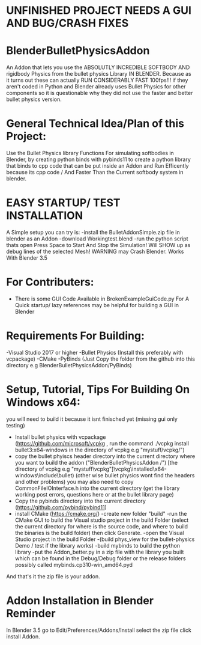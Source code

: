 # UNFINISHED PROJECT NEEDS A GUI AND BUG/CRASH FIXES
# BlenderBulletPhysicsAddon
An Addon that lets you use the ABSOLUTLY INCREDIBLE SOFTBODY AND rigidbody Physics from the bullet physics Library IN BLENDER.
Because as it turns out these can actually RUN CONSIDERABLY FAST 100fps!!! if they aren't coded 
in Python and Blender already uses Bullet Physics for other components so it is questionable why they did not use the 
faster and better bullet physics version.

# General Technical Idea/Plan of this Project:
Use the Bullet Physics library Functions For simulating softbodies in Blender, by creating python binds with pybinds11 to create a python library that binds to cpp code that can be put inside an Addon and Run Efficently because its cpp code / And Faster Than the Current softbody system in blender.

# EASY STARTUP/ TEST INSTALLATION
A Simple setup you can try is:
-install the BulletAddonSimple.zip file in blender as an Addon
-download Workingtest.blend
-run the python script thats open
Press Space to Start And Stop the Simulation! Will SHOW up as debug lines of the selected Mesh!
WARNING may Crash Blender.
Works With Blender 3.5

# For Contributers:
- There is some GUI Code Available in BrokenExampleGuiCode.py For A Quick startup/ lazy references may be helpful for building a GUI in Blender 

# Requirements For Building: 
-Visual Studio 2017 or higher
-Bullet Physics (Install this preferably with vcpackage)
-CMake
-PyBinds (Just Copy the folder from the github into this directory e.g BlenderBulletPhysicsAddon/PyBinds)

# Setup, Tutorial, Tips For Building On Windows x64:
you will need to build it because it isnt finisched yet (missing gui only testing)
- Install bullet physics with vcpackage (https://github.com/microsoft/vcpkg , run the command ./vcpkg install bullet3:x64-windows in the directory of vcpkg e.g "mystuff/vcpkg/")
- copy the bullet phyiscs header directory into the current directory where you want to build the addon ("BlenderBulletPhysicsAddon
/") [the directory of vcpkg e.g "mystuff\vcpkg"]\vcpkg\installed\x64-windows\include\bullet)
  (other wise bullet physics wont find the headers and other problems)
  you may also need to copy CommonFileIOInterface.h into the current directory
  (get the library working post errors, questions here or at the bullet library page)
- Copy the pybinds directory into the current directory (https://github.com/pybind/pybind11)
- install CMake (https://cmake.org/)
-create new folder "build"
-run the CMake GUI to build the Visual studio project in the build Folder (select the current directory for where is the source code, and where to build the binaries is the build folder) then click Generate.
-open the Visual Studio project in the build Folder
-(build phys_view for the bullet-physics Demo / test if the library works)
-build mybinds to build the python library
-put the Addon_better.py in a zip file with the library you built which can be found in the Debug/Debug folder or the release folders possibly called mybinds.cp310-win_amd64.pyd

And that's it the zip file is your addon.

# Addon Installation in Blender Reminder
In Blender 3.5 go to Edit/Preferences/Addons/Install select the zip file click install Addon.
